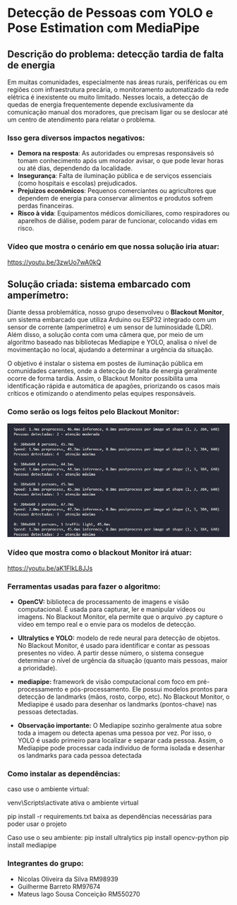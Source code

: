 # Detecção de Pessoas com YOLO e Pose Estimation com MediaPipe

## Descrição do problema: detecção tardia de falta de energia

Em muitas comunidades, especialmente nas áreas rurais, periféricas ou em regiões com infraestrutura precária, o monitoramento automatizado da rede elétrica é inexistente ou muito limitado. Nesses locais, a detecção de quedas de energia frequentemente depende exclusivamente da comunicação manual dos moradores, que precisam ligar ou se deslocar até um centro de atendimento para relatar o problema.

### Isso gera diversos impactos negativos:

- **Demora na resposta**: As autoridades ou empresas responsáveis só tomam conhecimento após um morador avisar, o que pode levar horas ou até dias, dependendo da localidade.
- **Insegurança**: Falta de iluminação pública e de serviços essenciais (como hospitais e escolas) prejudicados.
- **Prejuízos econômicos**: Pequenos comerciantes ou agricultores que dependem de energia para conservar alimentos e produtos sofrem perdas financeiras.
- **Risco à vida**: Equipamentos médicos domiciliares, como respiradores ou aparelhos de diálise, podem parar de funcionar, colocando vidas em risco.

### Vídeo que mostra o cenário em que nossa solução iria atuar:
https://youtu.be/3zwUo7wA0kQ

## Solução criada: sistema embarcado com amperímetro:
Diante dessa problemática, nosso grupo desenvolveu o **Blackout Monitor**, um sistema embarcado que utiliza Arduino ou ESP32 integrado com um sensor de corrente (amperímetro) e um sensor de luminosidade (LDR). Além disso, a solução conta com uma câmera que, por meio de um algoritmo baseado nas bibliotecas Mediapipe e YOLO, analisa o nível de movimentação no local, ajudando a determinar a urgência da situação.

O objetivo é instalar o sistema em postes de iluminação pública em comunidades carentes, onde a detecção de falta de energia geralmente ocorre de forma tardia. Assim, o Blackout Monitor possibilita uma identificação rápida e automática de apagões, priorizando os casos mais críticos e otimizando o atendimento pelas equipes responsáveis.

### Como serão os logs feitos pelo Blackout Monitor:

![Exemplo de log](images/logs.png)

### Vídeo que mostra como o blackout Monitor irá atuar:
https://youtu.be/aK1FIkL8JJs 

### Ferramentas usadas para fazer o algoritmo:

- **OpenCV:** biblioteca de processamento de imagens e visão computacional. É usada para capturar, ler e manipular vídeos ou imagens. No Blackout Monitor, ela permite que o arquivo .py capture o vídeo em tempo real e o envie para os modelos de detecção.

- **Ultralytics e YOLO:** modelo de rede neural para detecção de objetos. No Blackout Monitor, é usado para identificar e contar as pessoas presentes no vídeo. A partir desse número, o sistema consegue determinar o nível de urgência da situação (quanto mais pessoas, maior a prioridade).

- **mediapipe:** framework de visão computacional com foco em pré-processamento e pós-processamento. Ele possui modelos prontos para detecção de landmarks (mãos, rosto, corpo, etc). No Blackout Monitor, o Mediapipe é usado para desenhar os landmarks (pontos-chave) nas pessoas detectadas.

- **Observação importante:** O Mediapipe sozinho geralmente atua sobre toda a imagem ou detecta apenas uma pessoa por vez. Por isso, o YOLO é usado primeiro para localizar e separar cada pessoa. Assim, o Mediapipe pode processar cada indivíduo de forma isolada e desenhar os landmarks para cada pessoa detectada

### Como instalar as dependências:

caso use o ambiente virtual:

venv\Scripts\activate
ativa o ambiente virtual

pip install -r requirements.txt
baixa as dependências necessárias para poder usar o projeto

Caso use o seu ambiente:
pip install ultralytics
pip install opencv-python
pip install mediapipe

### Integrantes do grupo:
- Nicolas Oliveira da Silva RM98939
- Guilherme Barreto RM97674
- Mateus Iago Sousa Conceição RM550270